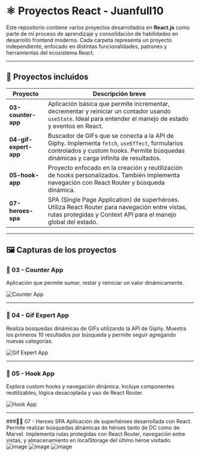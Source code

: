 # ⚛️ Proyectos React - Juanfull10

Este repositorio contiene varios proyectos desarrollados en **React.js** como parte de mi proceso de aprendizaje y consolidación de habilidades en desarrollo frontend moderno. Cada carpeta representa un proyecto independiente, enfocado en distintas funcionalidades, patrones y herramientas del ecosistema React.

---

## 📁 Proyectos incluidos

| Proyecto              | Descripción breve |
|-----------------------|-------------------|
| **03-counter-app**    | Aplicación básica que permite incrementar, decrementar y reiniciar un contador usando `useState`. Ideal para entender el manejo de estado y eventos en React. |
| **04-gif-expert-app** | Buscador de GIFs que se conecta a la API de Giphy. Implementa `fetch`, `useEffect`, formularios controlados y custom hooks. Permite búsquedas dinámicas y carga infinita de resultados. |
| **05-hook-app**       | Proyecto enfocado en la creación y reutilización de hooks personalizados. También implementa navegación con React Router y búsqueda dinámica. |
| **07-heroes-spa**     | SPA (Single Page Application) de superhéroes. Utiliza React Router para navegación entre vistas, rutas protegidas y Context API para el manejo global del estado. |

---

## 🖼️ Capturas de los proyectos

### 🔢 03 - Counter App

Aplicación que permite sumar, restar y reiniciar un valor dinámicamente.

![Counter App](https://github.com/user-attachments/assets/cc0f8d70-71b0-4fcf-afa8-2fa1a5f9ced5)

---

### 🎯 04 - Gif Expert App

Realiza búsquedas dinámicas de GIFs utilizando la API de Giphy. Muestra los primeros 10 resultados por búsqueda y permite seguir agregando nuevas categorías.

![Gif Expert App](https://github.com/user-attachments/assets/45b37035-8186-4883-b2b8-b7a30c13340a)

---

### 🧩 05 - Hook App

Explora custom hooks y navegación dinámica. Incluye componentes reutilizables, lógica desacoplada y uso de React Router.

![Hook App](https://github.com/user-attachments/assets/d0c1bb97-cb6a-418c-9b6a-bda9ea128426)

---
###🦸‍♂️ 07 - Heroes SPA
Aplicación de superhéroes desarrollada con React. Permite realizar búsquedas dinámicas de héroes tanto de DC como de Marvel. Implementa rutas protegidas con React Router, navegación entre vistas, y almacenamiento en localStorage del último héroe visitado.
![image](https://github.com/user-attachments/assets/74d1feb6-25db-43d3-b843-855a3a8f0849)
![image](https://github.com/user-attachments/assets/9ac32503-f88c-4581-916c-4c6d4c0916e3)
![image](https://github.com/user-attachments/assets/1e67013c-1196-4cab-9cd8-08ff20fe1404)





